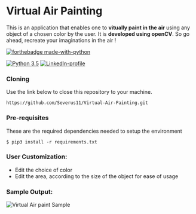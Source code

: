 # Virtual Air Painting

This is an application that enables one to **vitually paint in the air** using any object of a chosen color by the user. It is **developed using openCV**.
So go ahead, recreate your imaginations in the air !

[![forthebadge made-with-python](http://ForTheBadge.com/images/badges/made-with-python.svg)](https://www.python.org/)

[![Python 3.5](https://img.shields.io/badge/python-3.5-teal.svg)](https://www.python.org/downloads/release/python-350/)   [![LinkedIn-profile](https://img.shields.io/badge/LinkedIn-Parthsarthi-blue.svg)](https://www.linkedin.com/in/parthsarthi-gupta-265b9816a)
### Cloning
Use the link below to close this repository to your machine.
```
https://github.com/Severus11/Virtual-Air-Painting.git
```

### Pre-requisites 
These are the required dependencies needed to setup the environment
```
$ pip3 install -r requirements.txt
```

### User Customization:
- Edit the choice of color
- Edit the area, according to the size of the object for ease of usage

### Sample Output:
![Virtual Air paint Sample](https://media.giphy.com/media/hVXRj1u2n8ewwolQRU/giphy.gif)

